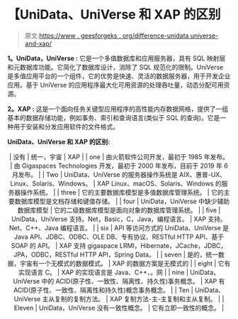 # 【UniData、UniVerse 和 XAP 的区别

> 原文:[https://www . geesforgeks . org/difference-unidata universe-and-xap/](https://www.geeksforgeeks.org/difference-between-unidatauniverse-and-xap/)

**1。UniData，UniVerse :**
它是一个多值数据库和应用服务器，具有 SQL 映射层和元数据库功能。它简化了数据库设计，消除了 SQL 规范化的限制。UniVerse 是多值应用平台的一个组件，它的优势是快速、灵活的数据服务器，用于开发企业应用。基于 UniVerse 的应用程序最大化可用资源的处理吞吐量，动态分配可用资源。

**2。XAP :**
这是一个面向任务关键型应用程序的高性能内存数据网格，提供了一组基本的数据存储功能，例如事务、索引和查询语言(类似于 SQL 的查询)。它是一种用于安装和分发应用软件的文件格式。

**UniData、UniVerse 和 XAP 的区别:**

<center>

| 没有 | 统一，宇宙 | XAP |
| one | 由火箭软件公司开发，最初于 1985 年发布。 | 由 Gigaspaces Technologies 开发，最初于 2000 年发布，目前于 2019 年 6 月发布。 |
| Two | UniData、UniVerse 的服务器操作系统是 AIX、惠普-UX、Linux、Solaris、Windows。 | XAP Linux、macOS、Solaris、Windows 的服务器操作系统。 |
| three | 它的主要数据库模型是多值数据库管理系统。 | 它的主要数据库模型是文档存储和键值存储。 |
| four | UniData，UniVerse 中缺少辅助数据库模型 | 它的二级数据库模型是面向对象的数据库管理系统。 |
| five | UniData，UniVerse 支持。Net，Basic，C，Java，编程语言。 | XAP 支持。Net、C++、Java 编程语言。 |
| six | API 等访问方式的 UniData、UniVerse 是 Java API、JDBC、ODBC、OLE DB、专有协议、RESTful HTTP API、基于 SOAP 的 API。 | XAP 支持 gigaspace LRMI，Hibernate，JCache，JDBC，JPA，ODBC，RESTful HTTP API，Spring Data。 |
| seven | 是的，统一数据，宇宙有一个无模式的数据模式。 | XAP 的数据方案是无模式的 |
| eight | 它有实现语言 C。 | XAP 的实现语言是 Java、C++、。网 |
| nine | UniData，UniVerse 中的 ACID(原子性、一致性、隔离性、持久性)事务概念。 | XAP 有 ACID(原子性、一致性、隔离性和持久性)概念事务概念。 |
| Ten | UniData、UniVerse 主从复制的复制方法。 | XAP 复制方法-主-主复制和主从复制。 |
| Eleven | UniData，UniVerse 没有一致性概念。 | 它有立即一致性的概念。 |

</center>